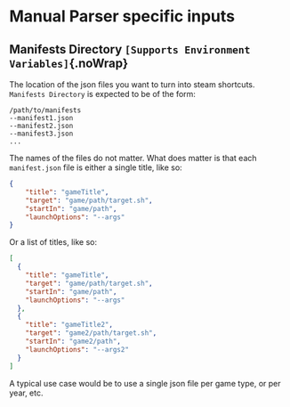 # Manual Parser specific inputs

## Manifests Directory `[Supports Environment Variables]`{.noWrap}

The location of the json files you want to turn into steam shortcuts. `Manifests Directory` is expected to be of the form:

```
/path/to/manifests
--manifest1.json
--manifest2.json
--manifest3.json
...
```
The names of the files do not matter. What does matter is that each `manifest.json` file is either a single title, like so:
```json
{
    "title": "gameTitle",
    "target": "game/path/target.sh",
    "startIn": "game/path",
    "launchOptions": "--args"
}
```
Or a list of titles, like so:
```json
[
  {
    "title": "gameTitle",
    "target": "game/path/target.sh",
    "startIn": "game/path",
    "launchOptions": "--args"
  },
  {
    "title": "gameTitle2",
    "target": "game2/path/target.sh",
    "startIn": "game2/path",
    "launchOptions": "--args2"
  }
]
```

A typical use case would be to use a single json file per game type, or per year, etc.
